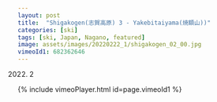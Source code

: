 ```yaml
---
layout: post
title:  "Shigakogen(志賀高原) 3 - Yakebitaiyama(焼額山))"
categories: [ski]
tags: [ski, Japan, Nagano, featured]
image: assets/images/20220222_1/shigakogen_02_00.jpg
vimeoId1: 682362646
---
```

2022. 2



{% include vimeoPlayer.html id=page.vimeoId1 %}

[shiga1]: https://www.shigakogen-ski.or.jp

[shiga2]: https://shigakogen.co.jp/highlight/ichinosefamily
